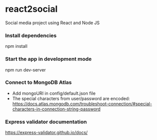 # react2social

Social media project using React and Node JS

### Install dependencies

npm install

### Start the app in development mode

npm run dev-server

### Connect to MongoDB Atlas

- Add mongoURI in config/default.json file
- The special characters from user/password are encoded:
  https://docs.atlas.mongodb.com/troubleshoot-connection/#special-characters-in-connection-string-password

### Express validator documentation

https://express-validator.github.io/docs/
